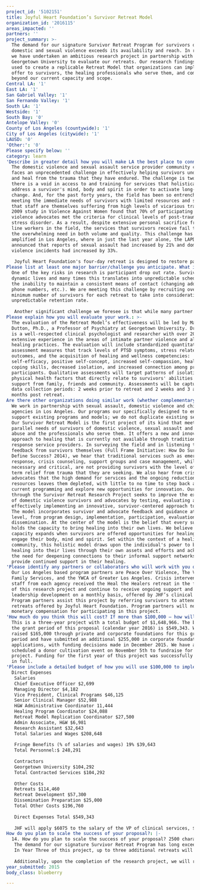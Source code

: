 ```yaml
---
project_id: '5102151'
title: Joyful Heart Foundation’s Survivor Retreat Model
organization_id: '2016115'
areas_impacted: ''
partners: ''
project_summary: >-
  The demand for our signature Survivor Retreat Program for survivors of
  domestic and sexual violence exceeds its availability and reach. In response,
  we have undertaken an ambitious research project in partnership with
  Georgetown University to evaluate our retreats. Our research findings will be
  used to create a replicable Retreat Model that organizations can implement and
  offer to survivors, the healing professionals who serve them, and communities
  beyond our current capacity and scope.
Central LA: '1'
East LA: '1'
San Gabriel Valley: '1'
San Fernando Valley: '1'
South LA: '1'
Westside: '1'
South Bay: '0'
Antelope Valley: '0'
County of Los Angeles (countywide): '1'
City of Los Angeles (citywide): '1'
LAUSD: '0'
'Other:': '0'
Please specify below: ''
category: learn
'Describe in greater detail how you will make LA the best place to connect:': >-
  The domestic violence and sexual assault service provider community currently
  faces an unprecedented challenge in effectively helping survivors understand
  and heal from the trauma that they have endured. The challenge is twofold:
  there is a void in access to and training for services that holistically
  address a survivor's mind, body and spirit in order to activate long-term
  change. And, for the past forty years, the field has been so entrenched in
  meeting the immediate needs of survivors with limited resources and support
  that staff are themselves suffering from high levels of vicarious trauma. A
  2009 study in Violence Against Women found that 70% of participating domestic
  violence advocates met the criteria for clinical levels of post-traumatic
  stress disorder. As a result, despite extensive personal sacrifice from front
  line workers in the field, the services that survivors receive fail to meet
  the overwhelming need in both volume and quality. This challenge has been
  amplified in Los Angeles, where in just the last year alone, the LAPD
  announced that reports of sexual assault had increased by 21% and domestic
  violence incidents had increased by 33%.
    
   Joyful Heart Foundation's four-day retreat is designed to restore participants' central nervous systems by addressing the physical, emotional and psychological impact of trauma, reducing the short and long term effects of this trauma, and ultimately laying the groundwork for participants to create healthy, permanent change in their own lives. Retreats are separately offered to survivors and healing professionals. The retreat offers 16 key workshops that integrate traditional and alternative healing methods and provide survivors with tools they can implement themselves, post retreat. Survivors are provided with nourishing meals, bodywork, time for reflection, and space and direction to create their own action plans for change and healing. With support from LA2050, JHF will complete 2 survivor retreats that will be evaluated by Georgetown University (a retreat for healing professionals was held and evaluated last year as part of this project). The aim of this project is to demonstrate the effectiveness of the retreat as a new approach to healing and as an evidence-informed model that organizations can bring to their staff and client populations. This project will make LA a better place to LIVE by promoting positive mental health outcomes, community resiliency and increased support for advocates in this work.
Please list at least one major barrier/challenge you anticipate. What is your strategy for overcoming these obstacles?: >-
  One of the key risks in research is participant drop out rate. Survivors lead
  dynamic lives and many times this translates into unpredictable schedules or
  the inability to maintain a consistent means of contact (changing addresses,
  phone numbers, etc.). We are meeting this challenge by recruiting over the
  minimum number of survivors for each retreat to take into consideration an
  unpredictable retention rate.
   
   Another significant challenge we foresee is that while many partner agencies have a strong interest in the model, this does not necessarily translate into their ability to shift resources, infrastructure and their approaches to effectively implement the model. We are addressing this challenge by conducting thorough Needs Assessments and by creating implementation plans that lay out the changes required to achieve successful implementation of this model.
Please explain how you will evaluate your work.: >-
  The evaluation of the Retreat Model’s effectiveness will be led by Mary Ann
  Dutton, Ph.D., a Professor of Psychiatry at Georgetown University. Dr. Dutton
  is a well-respected clinical psychologist and researcher with over 20 years of
  extensive experience in the areas of intimate partner violence and alternative
  healing practices. The evaluation will include standardized quantitative
  assessment measures that track levels of PTSD symptoms, stress related
  outcomes, and the acquisition of healing and wellness competencies:
  self-efficacy, positive self-concept, increased self-compassion, healthy
  coping skills, decreased isolation, and increased connection among program
  participants. Qualitative assessments will target patterns of isolation and
  physical health factors that directly relate to survivors' abilities to access
  support from family, friends and community. Assessments will be captured in
  data collection periods: 2 weeks prior to retreat and 2 weeks and 3 and 6
  months post retreat.
Are there other organizations doing similar work (whether complementary or competitive)? What is unique about your proposed approach?: >-
  We work in partnership with sexual assault, domestic violence and child abuse
  agencies in Los Angeles. Our programs our specifically designed to enhance and
  support existing programs and models; we do not duplicate existing services.
  Our Survivor Retreat Model is the first project of its kind that meets the
  parallel needs of survivors of domestic violence, sexual assault and child
  abuse and the professionals who serve them. It offers a new and innovative
  approach to healing that is currently not available through traditional trauma
  response service providers. In surveying the field and in listening to the
  feedback from survivors themselves (Full Frame Initiative: How Do Survivors
  Define Success? 2014), we hear that traditional services such as emergency
  response, crisis counseling, support groups and case management, while
  necessary and critical, are not providing survivors with the level of long
  term relief from trauma that they are seeking. We also hear from crisis center
  advocates that the high demand for services and the ongoing reduction in
  resources leaves them depleted, with little to no time to step back and assess
  current programming and explore new opportunities for innovation. Our work
  through the Survivor Retreat Research Project seeks to improve the experience
  of domestic violence survivors and advocates by testing, evaluating and
  effectively implementing an innovative, survivor-centered approach to healing.
  The model incorporates survivor and advocate feedback and guidance at every
  level, from program design, implementation, participation, evaluation and
  dissemination. At the center of the model is the belief that every survivor
  holds the capacity to bring healing into their own lives. We believe this
  capacity expands when survivors are offered opportunities for healing that
  engage their body, mind and spirit. Set within the context of a healing
  community, this holistic model draws upon the individual's power to bring
  healing into their lives through their own assets and efforts and acknowledges
  the need for deepening connections to their informal support networks to
  provide continued support in their healing.
'Please identify any partners or collaborators who will work with you on this project. How much of the $100,000 grant award will each partner receive?': >-
  Our Los Angeles based program partners are Peace Over Violence, The Village
  Family Services, and the YWCA of Greater Los Angeles. Crisis intervention
  staff from each agency received the Heal the Healers retreat in the first year
  of this research project and continue to receive ongoing support and
  leadership development on a monthly basis, offered by JHF’s clinical team.
  Program partners assist this project by referring survivors to attend the
  retreats offered by Joyful Heart Foundation. Program partners will not receive
  monetary compensation for participating in this project.
'How much do you think this will cost? If more than $100,000 – how will you cover the additional costs?': >-
  This is a three-year project with a total budget of $1,648,966. The budget for
  the grant period of this proposal (calendar year 2016) is $549,343. We have
  raised $165,000 through private and corporate foundations for this grant
  period and have submitted an additional $255,000 in corporate foundation grant
  applications, with funding decisions made in December 2015. We have also
  scheduled a donor cultivation event on November 5th to fundraise for this
  project. Funding for the first year of this project was successfully secured
  in full.
'Please include a detailed budget of how you will use $100,000 to implement this project.': |-
  Direct Expenses 
   Salaries  
   Chief Executive Officer $2,699 
   Managing Director $4,182 
   Vice President, Clinical Programs $46,125 
   Senior Clinical Manager $52,988
   H&W Administrative Coordinator 11,444
   Healing Program Coordinator $24,088 
   Retreat Model Replication Coordinator $27,500
   Admin Associate, H&W $6,981 
   Research Assistant $32,643 
   Total Salaries and Wages $208,648 
   
   Fringe Benefits (% of salaries and wages) 19% $39,643 
   Total Personnel:$ 248,291 
     
   Contractors 
   Georgetown University $104,292 
   Total Contracted Services $104,292 
     
   Other Costs 
   Retreats $114,460 
   Retreat Development $57,300 
   Dissemination Preparation $25,000
   Total Other Costs $196,760 
     
   Direct Expenses Total $549,343 
   
   JHF will apply $6075 to the salary of the VP of clinical services, $14,175 to the salary of the clinical manager and $4750 to their fringe benefits. $50K will be applied toward Georgetown and $25K to retreat expenses.
How do you plan to scale the success of your proposal?: |-
  14. How do you plan to scale the success of your proposal? 2500 characters
   The demand for our signature Survivor Retreat Program has long exceeded its availability and reach. In response, we embarked on an ambitious three-year research project in partnership with Georgetown University to conduct retreats within a research model, evaluate their effectiveness, and create a replicable Retreat Model, which can be adopted by partner organizations and offered to survivors, professionals who serve them, and communities beyond our current capacity and scope. With the publication of the model as an evidenced-informed holistic intervention for survivors, agencies within the field will be able to solicit new funding opportunities and expand their offering of healing opportunities to survivors.
   In Year Three of this project, up to three additional retreats will be offered to control group survivors at the conclusion of data collection. Advocates from partner agencies (Peace Over Violence, The Village Family Services and the YWCA of Greater Los Angeles) will shadow JHF staff in these retreats as part of their implementation training. JHF will then conduct a needs assessment of these partner agencies to assess for ability to effectively implement the model. A plan for implementation of the model at these agencies will be developed by JHF, who will provide ongoing technical assistance and mentorship through the implementation period.
    
   Additionally, upon the completion of the research project, we will release a complete evaluation of the retreat development process, retreat experience, and post-retreat findings. We will create a dissemination strategy that balances free distribution with needs for training and fidelity to the model. We will publish our curriculum and support its effective dissemination. We will also empower program partners, key staff and researchers, to strategically share the research findings through conferences and written materials.
year_submitted: 2015
body_class: blueberry

---
```

